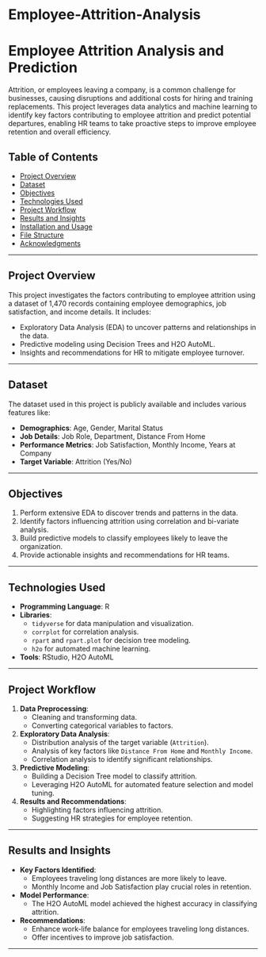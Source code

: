 # Employee-Attrition-Analysis
# Employee Attrition Analysis and Prediction

Attrition, or employees leaving a company, is a common challenge for businesses, causing disruptions and additional costs for hiring and training replacements. This project leverages data analytics and machine learning to identify key factors contributing to employee attrition and predict potential departures, enabling HR teams to take proactive steps to improve employee retention and overall efficiency.

## Table of Contents
- [Project Overview](#project-overview)
- [Dataset](#dataset)
- [Objectives](#objectives)
- [Technologies Used](#technologies-used)
- [Project Workflow](#project-workflow)
- [Results and Insights](#results-and-insights)
- [Installation and Usage](#installation-and-usage)
- [File Structure](#file-structure)
- [Acknowledgments](#acknowledgments)

---

## Project Overview

This project investigates the factors contributing to employee attrition using a dataset of 1,470 records containing employee demographics, job satisfaction, and income details. It includes:
- Exploratory Data Analysis (EDA) to uncover patterns and relationships in the data.
- Predictive modeling using Decision Trees and H2O AutoML.
- Insights and recommendations for HR to mitigate employee turnover.

---

## Dataset

The dataset used in this project is publicly available and includes various features like:
- **Demographics**: Age, Gender, Marital Status
- **Job Details**: Job Role, Department, Distance From Home
- **Performance Metrics**: Job Satisfaction, Monthly Income, Years at Company
- **Target Variable**: Attrition (Yes/No)

---

## Objectives

1. Perform extensive EDA to discover trends and patterns in the data.
2. Identify factors influencing attrition using correlation and bi-variate analysis.
3. Build predictive models to classify employees likely to leave the organization.
4. Provide actionable insights and recommendations for HR teams.

---

## Technologies Used

- **Programming Language**: R
- **Libraries**: 
  - `tidyverse` for data manipulation and visualization.
  - `corrplot` for correlation analysis.
  - `rpart` and `rpart.plot` for decision tree modeling.
  - `h2o` for automated machine learning.
- **Tools**: RStudio, H2O AutoML

---

## Project Workflow

1. **Data Preprocessing**:
   - Cleaning and transforming data.
   - Converting categorical variables to factors.
2. **Exploratory Data Analysis**:
   - Distribution analysis of the target variable (`Attrition`).
   - Analysis of key factors like `Distance From Home` and `Monthly Income`.
   - Correlation analysis to identify significant relationships.
3. **Predictive Modeling**:
   - Building a Decision Tree model to classify attrition.
   - Leveraging H2O AutoML for automated feature selection and model tuning.
4. **Results and Recommendations**:
   - Highlighting factors influencing attrition.
   - Suggesting HR strategies for employee retention.

---

## Results and Insights

- **Key Factors Identified**:
  - Employees traveling long distances are more likely to leave.
  - Monthly Income and Job Satisfaction play crucial roles in retention.
- **Model Performance**:
  - The H2O AutoML model achieved the highest accuracy in classifying attrition.
- **Recommendations**:
  - Enhance work-life balance for employees traveling long distances.
  - Offer incentives to improve job satisfaction.

---

